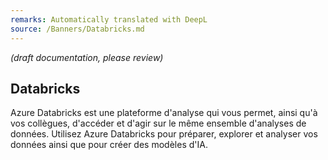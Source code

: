 ```yaml
---
remarks: Automatically translated with DeepL
source: /Banners/Databricks.md
---
```


_(draft documentation, please review)_

## Databricks
Azure Databricks est une plateforme d'analyse qui vous permet, ainsi qu'à vos collègues, d'accéder et d'agir sur le même ensemble d'analyses de données. Utilisez Azure Databricks pour préparer, explorer et analyser vos données ainsi que pour créer des modèles d'IA.
